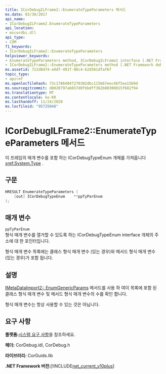 ```yaml
---
title: ICorDebugILFrame2::EnumerateTypeParameters 메서드
ms.date: 03/30/2017
api_name:
- ICorDebugILFrame2.EnumerateTypeParameters
api_location:
- mscordbi.dll
api_type:
- COM
f1_keywords:
- ICorDebugILFrame2::EnumerateTypeParameters
helpviewer_keywords:
- EnumerateTypeParameters method, ICorDebugILFrame2 interface [.NET Framework debugging]
- ICorDebugILFrame2::EnumerateTypeParameters method [.NET Framework debugging]
ms.assetid: 722d0d74-e0df-491f-98c4-62d501dfaf6f
topic_type:
- apiref
ms.openlocfilehash: 73c17864047270302dbc115667eec4bf5ea1569d
ms.sourcegitcommit: d8020797a6657d0fbbdff362b80300815f682f94
ms.translationtype: MT
ms.contentlocale: ko-KR
ms.lasthandoff: 11/24/2020
ms.locfileid: "95725048"
---
```

# <a name="icordebugilframe2enumeratetypeparameters-method"></a>ICorDebugILFrame2::EnumerateTypeParameters 메서드

이 프레임의 매개 변수를 포함 하는 ICorDebugTypeEnum 개체를 가져옵니다 <xref:System.Type> .  
  
## <a name="syntax"></a>구문  
  
```cpp  
HRESULT EnumerateTypeParameters (  
    [out] ICorDebugTypeEnum    **ppTyParEnum  
);  
```  
  
## <a name="parameters"></a>매개 변수  

 `ppTyParEnum`  
 형식 매개 변수를 열거할 수 있도록 하는 ICorDebugTypeEnum interface 개체의 주소에 대 한 포인터입니다.  
  
 형식 매개 변수 목록에는 클래스 형식 매개 변수 (있는 경우)와 메서드 형식 매개 변수 (있는 경우)가 포함 됩니다.  
  
## <a name="remarks"></a>설명  

 [IMetaDataImport2:: EnumGenericParams](../metadata/imetadataimport2-enumgenericparams-method.md) 메서드를 사용 하 여이 목록에 포함 된 클래스 형식 매개 변수 및 메서드 형식 매개 변수의 수를 확인 합니다.  
  
 형식 매개 변수는 항상 사용할 수 있는 것은 아닙니다.  
  
## <a name="requirements"></a>요구 사항  

 **플랫폼:**[시스템 요구 사항](../../get-started/system-requirements.md)을 참조하세요.  
  
 **헤더:** CorDebug.idl, CorDebug.h  
  
 **라이브러리:** CorGuids.lib  
  
 **.NET Framework 버전:**[!INCLUDE[net_current_v10plus](../../../../includes/net-current-v10plus-md.md)]

